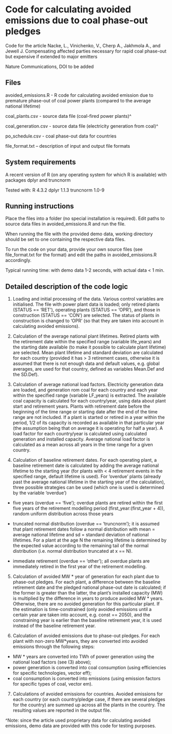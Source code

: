# Code for calculating avoided emissions due to coal phase-out pledges

Code for the article Nacke, L., Vinichenko, V., Cherp A., Jakhmola A., and Jewell J. 
Compensating affected parties necessary for rapid coal phase-out but expensive if extended to major emitters

Nature Communications, DOI to be added

## Files

avoided_emissions.R - R code for calculating avoided emission due to 
premature phase-out of coal power plants (compared to the average national
lifetime) 

coal_plants.csv - source data file (coal-fired power plants)^

coal_generation.csv - source data file (electricity generation from coal)^

po_schedule.csv - coal phase-out data for countries

file_format.txt – description of input and output file formats

## System requirements

A recent version of R (on any operating system for which R is available) with packages dplyr and truncnorm

Tested with:
R 4.3.2
dplyr 1.1.3
truncnorm 1.0-9

## Running instructions

Place the files into a folder (no special installation is required). Edit paths to source
data files in avoided_emissions.R and run the file.
 
When running the file with the provided demo data, working directory should be set to one containing
the respective data files.

To run the code on your data, provide your own source files (see file_format.txt for the format) and edit
the paths in avoided_emissions.R accordingly.

Typical running time: with demo data 1-2 seconds, with actual data < 1 min.

## Detailed description of the code logic

1. Loading and initial processing of the data. Various control variables are initialised. The file with 
power plant data is loaded; only retired plants (STATUS == ‘RET’), operating plants (STATUS == ‘OPR’),
and those in construction (STATUS == ‘CON’) are selected. The status of plants in construction is 
changed to ‘OPR’ (so that they are taken into account in calculating avoided emissions).

2. Calculation of the average national plant lifetimes. Retired plants with the retirement date within 
the specified range (variable life_years) and the starting date available (to make it possible to 
calculate plant lifetime) are selected. Mean plant lifetime and standard deviation are calculated for 
each country (provided it has > 3 retirement cases, otherwise it is assumed that there is not enough 
data and default values, e.g. global averages, are used for that country, defined as variables Mean.Def 
and the SD.Def).

3. Calculation of average national load factors.  Electricity generation data are loaded, and generation 
rom coal for each country and each year within the specified range (variable LF_years) is extracted. 
The available coal capacity is calculated for each country/year, using data about plant start and 
retirement years. Plants with retirement date before the beginning of the time range or starting date 
after the end of the time range are not included. If a plant is started or retired in a year within the
period,  1/2 of its capacity is recorded as available in that particular year (the assumption being 
that on average it is operating for half a year). A load factor for each country/year is calculated 
using calculated generation and installed capacity. Average national load factor is calculated as 
a mean across all years in the time range for a given country.

4. Calculation of baseline retirement dates. For each operating plant, a baseline retirement date is 
calculated by adding the average national lifetime to the starting year (for plants with < 4 retirement 
events in the specified range, default lifetime is used). For ‘overdue’ plants (already past the 
average national lifetime in the starting year of the calculation), three possible strategies can be 
used (which one is used is determined by the variable ‘overdue’)

* five years (overdue == ‘five’); overdue plants are retired within the first five years of the 
retirement modelling period (first_year:(first_year + 4)), random uniform distribution across those years

* truncated normal distribution (overdue == ‘truncnorm’); it is assumed that plant retirement dates 
follow a normal distribution with mean = average national lifetime and sd = standard deviation of 
national lifetimes. For a plant at the age N the remaining lifetime is determined by the expected 
value according to the remaining tail of the normal distribution (i.e. normal distribution 
truncated at x == N). 

* immediate retirement (overdue == ‘other’); all overdue plants are immediately retired in the 
first year of the retirement modelling.

5. Calculation of avoided MW * year of generation for each plant due to phase-out pledges. For each plant, 
a difference between the baseline retirement date and the pledged national phase-out date is calculated; 
if the former is greater than the latter, the plant’s installed capacity (MW) is multiplied by the 
difference in years to produce avoided MW * years. Otherwise, there are no avoided generation for this 
particular plant. If the estimation is time-constrained (only avoided emissions until a certain year 
are taken into account, e.g. const == 2050), and the constraining year is earlier than the baseline 
retirement year, it is used instead of the baseline retirement year.

6. Calculation of avoided emissions due to phase-out pledges. For each plant with non-zero MW*years, 
they are converted into avoided emissions through the following steps:
  - MW * years are converted into TWh of power generation using the national load factors
    (see (3) above);
  - power generation is converted into coal consumption (using efficiencies for specific technologies, 
    vector eff);
  - coal consumption is converted into emissions (using emission factors for specific types of coal, 
    vector em).

7. Calculations of avoided emissions for countries. Avoided emissions for each country (or each 
country/pledge case, if there are several pledges for the country) are summed up across all the 
plants in the country. The resulting values are reported in the output file.	

^Note: since the article used proprietary data for calculating avoided emissions,
demo data are provided with this code for testing purposes. 
